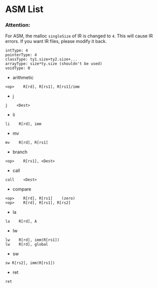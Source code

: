 # ASM List

### Attention:

For ASM, the malloc `singleSize` of IR is changed to `4`. This will cause IR errors. If you want IR files, please modify
it back.

```
intType: 4
pointerType: 4
classType: ty1.size+ty2.size+...
arrayType: size*ty.size (shouldn't be used)
voidType: 0
```

+ arithmetic

```
<op>    R[rd], R[rs1], R[rs1]/imm
```

+ j

```
j    <Dest>
```

+ li

```
li    R[rd], imm
```

+ mv

```
mv    R[rd], R[rs1]
```

+ branch

```
<op>    R[rs1], <Dest>
```

+ call

```
call    <Dest>
```

+ compare

```
<op>    R[rd], R[rs1]    (zero)
<op>    R[rd], R[rs1], R[rs2]
```

+ la

```
la    R[rd], A
```

+ lw

```
lw    R[rd], imm(R[rs1])
lw    R[rd], global
```

+ sw

```
sw R[rs2], imm(R[rs1])
```

+ ret

```
ret
```